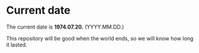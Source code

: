 # Current date

The current date is **1974.07.20.** (YYYY.MM.DD.)

This repository will be good when the world ends, so we will know how long it lasted.